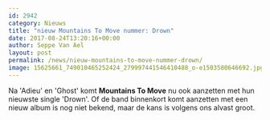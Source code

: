 ```yaml
---
id: 2942
category: Nieuws
title: "nieuw Mountains To Move nummer: Drown"
date: 2017-08-24T13:20:16+00:00
author: Seppe Van Ael
layout: post
permalink: /news/nieuw-mountains-to-move-nummer-drown/
image: 15625661_749010465252424_279997441546410488_o-e1503580646692.jpg
---
```

Na 'Adieu' en 'Ghost' komt **Mountains To Move** nu ook aanzetten met hun nieuwste single 'Drown'. Of de band binnenkort komt aanzetten met een nieuw album is nog niet bekend, maar de kans is volgens ons alvast groot.
